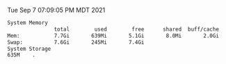 Tue Sep  7 07:09:05 PM MDT 2021
```bash
System Memory
               total        used        free      shared  buff/cache   available
Mem:           7.7Gi       639Mi       5.1Gi       8.0Mi       2.0Gi       6.7Gi
Swap:          7.6Gi       245Mi       7.4Gi
System Storage
635M	.
```
```bash
